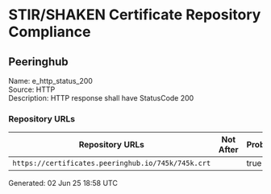 # STIR/SHAKEN Certificate Repository Compliance

## Peeringhub

Name: e_http_status_200\
Source: HTTP\
Description: HTTP response shall have StatusCode 200
### Repository URLs

| Repository URLs | Not After |  Problems | Link |
|-----------------|-----------|-----------|------|
| `https://certificates.peeringhub.io/745k/745k.crt` |  | true | [view](../../REPOS/0c6d203a58fcd96a5d5f7ea374392b3437ef55b4/README.md) |


Generated: 02 Jun 25 18:58 UTC